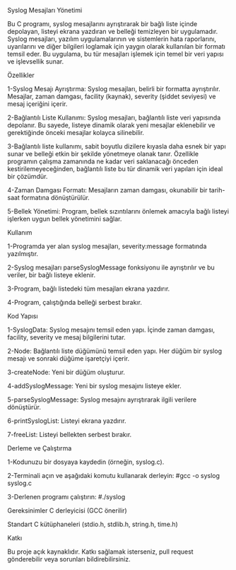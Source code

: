 Syslog Mesajları Yönetimi

Bu C programı, syslog mesajlarını ayrıştırarak bir bağlı liste içinde depolayan, listeyi ekrana yazdıran ve belleği temizleyen bir uygulamadır. Syslog mesajları, yazılım uygulamalarının ve sistemlerin hata raporlarını, uyarılarını ve diğer bilgileri loglamak için yaygın olarak kullanılan bir formatı temsil eder. Bu uygulama, bu tür mesajları işlemek için temel bir veri yapısı ve işlevsellik sunar.

Özellikler

1-Syslog Mesajı Ayrıştırma: Syslog mesajları, belirli bir formatta ayrıştırılır. Mesajlar, zaman damgası, facility (kaynak), severity (şiddet seviyesi) ve mesaj içeriğini içerir.

2-Bağlantılı Liste Kullanımı: Syslog mesajları, bağlantılı liste veri yapısında depolanır. Bu sayede, listeye dinamik olarak yeni mesajlar eklenebilir ve gerektiğinde önceki mesajlar kolayca silinebilir.

3-Bağlantılı liste kullanımı, sabit boyutlu dizilere kıyasla daha esnek bir yapı sunar ve belleği etkin bir şekilde yönetmeye olanak tanır. Özellikle programın çalışma zamanında ne kadar veri saklanacağı önceden kestirilemeyeceğinden, bağlantılı liste bu tür dinamik veri yapıları için ideal bir çözümdür.

4-Zaman Damgası Formatı: Mesajların zaman damgası, okunabilir bir tarih-saat formatına dönüştürülür.

5-Bellek Yönetimi: Program, bellek sızıntılarını önlemek amacıyla bağlı listeyi işlerken uygun bellek yönetimini sağlar.

Kullanım

1-Programda yer alan syslog mesajları, <facility>severity:message formatında yazılmıştır.

2-Syslog mesajları parseSyslogMessage fonksiyonu ile ayrıştırılır ve bu veriler, bir bağlı listeye eklenir.

3-Program, bağlı listedeki tüm mesajları ekrana yazdırır.

4-Program, çalıştığında belleği serbest bırakır.

Kod Yapısı

1-SyslogData: Syslog mesajını temsil eden yapı. İçinde zaman damgası, facility, severity ve mesaj bilgilerini tutar.

2-Node: Bağlantılı liste düğümünü temsil eden yapı. Her düğüm bir syslog mesajı ve sonraki düğüme işaretçiyi içerir.

3-createNode: Yeni bir düğüm oluşturur.

4-addSyslogMessage: Yeni bir syslog mesajını listeye ekler.

5-parseSyslogMessage: Syslog mesajını ayrıştırarak ilgili verilere dönüştürür.

6-printSyslogList: Listeyi ekrana yazdırır.

7-freeList: Listeyi bellekten serbest bırakır.

Derleme ve Çalıştırma

1-Kodunuzu bir dosyaya kaydedin (örneğin, syslog.c).

2-Terminali açın ve aşağıdaki komutu kullanarak derleyin:
#gcc -o syslog syslog.c

3-Derlenen programı çalıştırın:
#./syslog

Gereksinimler
C derleyicisi (GCC önerilir)

Standart C kütüphaneleri (stdio.h, stdlib.h, string.h, time.h)

Katkı

Bu proje açık kaynaklıdır. Katkı sağlamak isterseniz, pull request gönderebilir veya sorunları bildirebilirsiniz.
